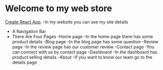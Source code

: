 # Welcome to my web store

 [Create React App](https://github.com/facebook/create-react-app).
-In my website you can see my site details
- A Navigation Bar
- There Are Four Pages
  -Home page
    -In the home page there has some product details 
  -Blog page 
    -In the blog page has some question
  -Review page
    -In the review page has our customer review
  -Contact page
    -You can connect with us by contact page
  -Dashboard
    -In the dashboard has product selling details
  -About
    -If you want to know our team go to the details page
 
  

